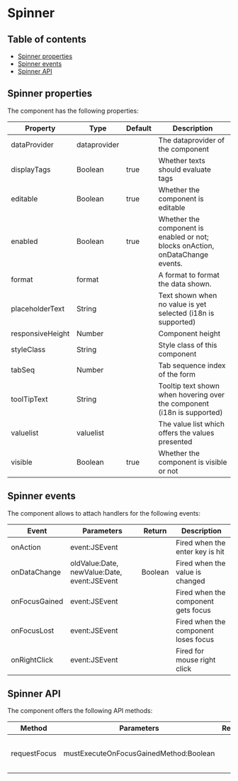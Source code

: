 # Spinner

## Table of contents

* [Spinner properties](spinner.md#spinner-properties)
* [Spinner events](spinner.md#spinner-events)
* [Spinner API](spinner.md#spinner-api)

## Spinner properties

The component has the following properties:

| Property         | Type         | Default | Description                                                                    |
| ---------------- | ------------ | ------- | ------------------------------------------------------------------------------ |
| dataProvider     | dataprovider |         | The dataprovider of the component                                              |
| displayTags      | Boolean      | true    | Whether texts should evaluate tags                                             |
| editable         | Boolean      | true    | Whether the component is editable                                              |
| enabled          | Boolean      | true    | Whether the component is enabled or not; blocks onAction, onDataChange events. |
| format           | format       |         | A format to format the data shown.                                             |
| placeholderText  | String       |         | Text shown when no value is yet selected (i18n is supported)                   |
| responsiveHeight | Number       |         | Component height                                                               |
| styleClass       | String       |         | Style class of this component                                                  |
| tabSeq           | Number       |         | Tab sequence index of the form                                                 |
| toolTipText      | String       |         | Tooltip text shown when hovering over the component (i18n is supported)        |
| valuelist        | valuelist    |         | The value list which offers the values presented                               |
| visible          | Boolean      | true    | Whether the component is visible or not                                        |

## Spinner events

The component allows to attach handlers for the following events:

| Event         | Parameters                                  | Return  | Description                          |
| ------------- | ------------------------------------------- | ------- | ------------------------------------ |
| onAction      | event:JSEvent                               |         | Fired when the enter key is hit      |
| onDataChange  | oldValue:Date, newValue:Date, event:JSEvent | Boolean | Fired when the value is changed      |
| onFocusGained | event:JSEvent                               |         | Fired when the component gets focus  |
| onFocusLost   | event:JSEvent                               |         | Fired when the component loses focus |
| onRightClick  | event:JSEvent                               |         | Fired for mouse right click          |

## Spinner API

The component offers the following API methods:

| Method       | Parameters                             | Return | Description                       |
| ------------ | -------------------------------------- | ------ | --------------------------------- |
| requestFocus | mustExecuteOnFocusGainedMethod:Boolean |        | Sets the focus to this component. |

